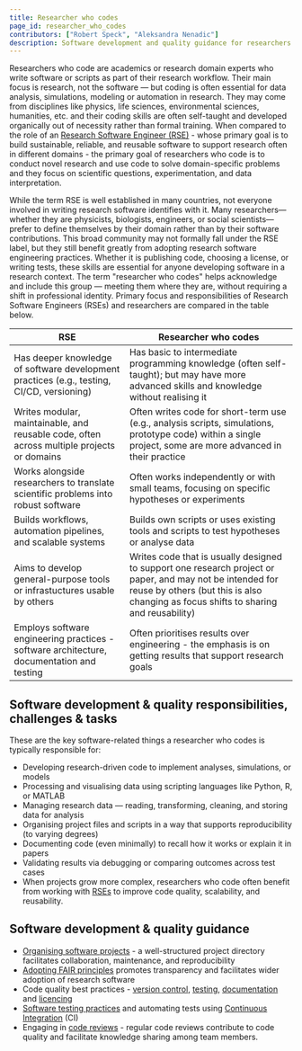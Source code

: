 ```yaml
---
title: Researcher who codes
page_id: researcher_who_codes
contributors: ["Robert Speck", "Aleksandra Nenadic"]
description: Software development and quality guidance for researchers who code
---
```


Researchers who code are academics or research domain experts who write software or scripts as part of their research workflow. 
Their main focus is research, not the software — but coding is often essential for data analysis, simulations, modeling or automation in research.
They may come from disciplines like physics, life sciences, environmental sciences, humanities, etc. and their 
coding skills are often self-taught and developed organically out of necessity rather than formal training.
When compared to the role of an [Research Software Engineer (RSE)](./research_software_engineer) - whose primary goal is to build sustainable, reliable, 
and reusable software to support research often in different domains - the primary goal of researchers who code is to 
conduct novel research and use code to solve domain-specific problems and they focus on scientific questions, experimentation, and data interpretation.

While the term RSE is well established in many countries, not everyone involved in writing research software identifies with it. 
Many researchers—whether they are physicists, biologists, engineers, or social scientists—prefer to define themselves by 
their domain rather than by their software contributions. This broad community may not formally fall under the RSE label, 
but they still benefit greatly from adopting research software engineering practices. 
Whether it is publishing code, choosing a license, or writing tests, these skills are essential for anyone developing 
software in a research context. 
The term "researcher who codes" helps acknowledge and include this group — meeting them where they are, without requiring a shift in professional identity.
Primary focus and responsibilities of Research Software Engineers (RSEs) and researchers are compared in the table below.

| RSE                                                                                        | Researcher who codes                                                                                                       |
|--------------------------------------------------------------------------------------------|----------------------------------------------------------------------------------------------------------------------------|
| Has deeper knowledge of software development practices (e.g., testing, CI/CD, versioning)  | Has basic to intermediate programming knowledge (often self-taught); but may have more advanced skills and knowledge without realising it                                                         |
| Writes modular, maintainable, and reusable code, often across multiple projects or domains | Often writes code for short-term use (e.g., analysis scripts, simulations, prototype code) within a single project, some are more advanced in their practice               |
| Works alongside researchers to translate scientific problems into robust software          | Often works independently or with small teams, focusing on specific hypotheses or experiments                                    |
| Builds workflows, automation pipelines, and scalable systems                               | Builds own scripts or uses existing tools and scripts to test hypotheses or analyse data                                   |
| Aims to develop general-purpose tools or infrastuctures usable by others                   | Writes code that is usually designed to support one research project or paper, and may not be intended for reuse by others (but this is also changing as focus shifts to sharing and reusability) |
| Employs software engineering practices - software architecture, documentation and testing  | Often prioritises results over engineering - the emphasis is on getting results that support research goals                      |

## Software development & quality responsibilities, challenges & tasks

These are the key software-related things a researcher who codes is typically responsible for:

- Developing research-driven code to implement analyses, simulations, or models
- Processing and visualising data using scripting languages like Python, R, or MATLAB
- Managing research data — reading, transforming, cleaning, and storing data for analysis
- Organising project files and scripts in a way that supports reproducibility (to varying degrees)
- Documenting code (even minimally) to recall how it works or explain it in papers
- Validating results via debugging or comparing outcomes across test cases
- When projects grow more complex, researchers who code often benefit from working with [RSEs](./research_software_engineer) to improve code quality, scalability, and reusability.

## Software development & quality guidance

- [Organising software projects](./organising_software_projects) - a well-structured project directory facilitates collaboration, maintenance, and reproducibility
- [Adopting FAIR principles](./fair_rs) promotes transparency and facilitates wider adoption of research software
- Code quality best practices - [version control](./using_version_control), [testing](./testing_software), [documentation](./documenting_software) and [licencing](./licensing_software)
- [Software testing practices](./testing_software) and automating tests using [Continuous Integration](./ci_cd) (CI)
- Engaging in [code reviews](./code_review) - regular code reviews contribute to code quality and facilitate knowledge sharing among team members.
